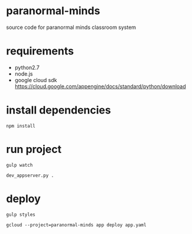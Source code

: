 # paranormal-minds
source code for paranormal minds classroom system

# requirements
 * python2.7
 * node.js
 * google cloud sdk https://cloud.google.com/appengine/docs/standard/python/download
 
 
 # install dependencies
 
 `npm install`
 
 # run project

 `gulp watch`
 
 `dev_appserver.py .`
 
 
 # deploy

 `gulp styles`

 `gcloud --project=paranormal-minds app deploy app.yaml`